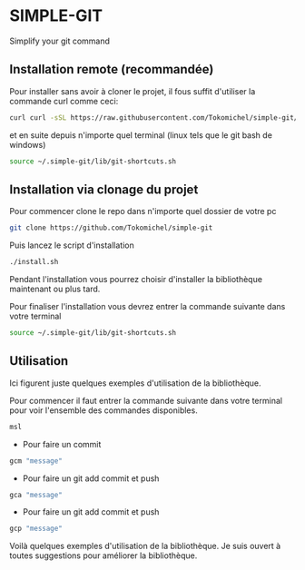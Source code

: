 # SIMPLE-GIT

Simplify your git command
## Installation remote (recommandée)
Pour installer sans avoir à cloner le projet, il fous suffit d'utiliser la commande curl comme ceci:
```bash
curl curl -sSL https://raw.githubusercontent.com/Tokomichel/simple-git/main/install-remote.sh | bash
```
et en suite depuis n'importe quel terminal (linux tels que le git bash de windows)

```bash
source ~/.simple-git/lib/git-shortcuts.sh
```
## Installation via clonage du projet
Pour commencer clone le repo dans n'importe quel dossier de votre pc
```bash
git clone https://github.com/Tokomichel/simple-git
```

Puis lancez le script d'installation
```bash
./install.sh
```

Pendant l'installation vous pourrez choisir d'installer la bibliothèque maintenant ou plus tard.

Pour finaliser l'installation vous devrez entrer la commande suivante dans votre terminal
```bash
source ~/.simple-git/lib/git-shortcuts.sh
```

## Utilisation

Ici figurent juste quelques exemples d'utilisation de la bibliothèque.

Pour commencer il faut entrer la commande suivante dans votre terminal pour voir l'ensemble des commandes disponibles.
```bash
msl
```
* Pour faire un commit
```bash
gcm "message"
```
* Pour faire un git add commit et push
```bash
gca "message" 
```
* Pour faire un git add commit et push
```bash
gcp "message"
```

Voilà quelques exemples d'utilisation de la bibliothèque.
Je suis ouvert à toutes suggestions pour améliorer la bibliothèque.


